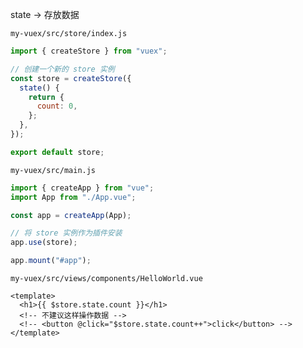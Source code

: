 state -> 存放数据

`my-vuex/src/store/index.js`

```js
import { createStore } from "vuex";

// 创建一个新的 store 实例
const store = createStore({
  state() {
    return {
      count: 0,
    };
  },
});

export default store;
```

`my-vuex/src/main.js`

```js
import { createApp } from "vue";
import App from "./App.vue";

const app = createApp(App);

// 将 store 实例作为插件安装
app.use(store);

app.mount("#app");
```

`my-vuex/src/views/components/HelloWorld.vue`

```vue
<template>
  <h1>{{ $store.state.count }}</h1>
  <!-- 不建议这样操作数据 -->
  <!-- <button @click="$store.state.count++">click</button> -->
</template>
```